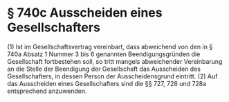 # § 740c Ausscheiden eines Gesellschafters
(1) Ist im Gesellschaftsvertrag vereinbart, dass abweichend von den in § 740a Absatz 1 Nummer 3 bis 6 genannten Beendigungsgründen die Gesellschaft fortbestehen soll, so tritt mangels abweichender Vereinbarung an die Stelle der Beendigung der Gesellschaft das Ausscheiden des Gesellschafters, in dessen Person der Ausscheidensgrund eintritt.
(2) Auf das Ausscheiden eines Gesellschafters sind die §§ 727, 728 und 728a entsprechend anzuwenden.
